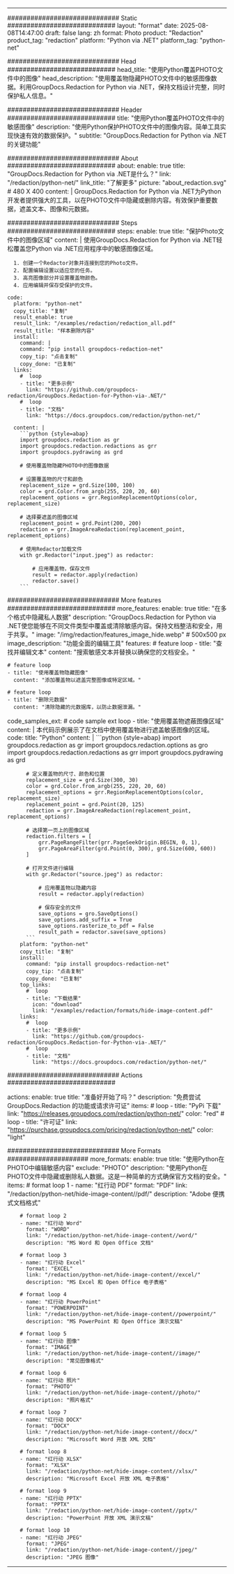 
---
############################# Static ############################
layout: "format"
date:  2025-08-08T14:47:00
draft: false
lang: zh
format: Photo
product: "Redaction"
product_tag: "redaction"
platform: "Python via .NET"
platform_tag: "python-net"

############################# Head ############################
head_title: "使用Python覆盖PHOTO文件中的图像"
head_description: "使用覆盖物隐藏PHOTO文件中的敏感图像数据。利用GroupDocs.Redaction for Python via .NET，保持文档设计完整，同时保护私人信息。"

############################# Header ############################
title: "使用Python覆盖PHOTO文件中的敏感图像" 
description: "使用Python保护PHOTO文件中的图像内容。简单工具实现快速有效的数据保护。"
subtitle: "GroupDocs.Redaction for Python via .NET的关键功能" 

############################# About ############################
about:
    enable: true
    title: "GroupDocs.Redaction for Python via .NET是什么？"
    link: "/redaction/python-net/"
    link_title: "了解更多"
    picture: "about_redaction.svg" # 480 X 400
    content: |
       GroupDocs.Redaction for Python via .NET为Python开发者提供强大的工具，以在PHOTO文件中隐藏或删除内容。有效保护重要数据，遮盖文本、图像和元数据。

############################# Steps ############################
steps:
    enable: true
    title: "保护Photo文件中的图像区域"
    content: |
      使用GroupDocs.Redaction for Python via .NET轻松覆盖您Python via .NET应用程序中的敏感图像区域。
      
      1. 创建一个Redactor对象并连接到您的Photo文件。
      2. 配置编辑设置以适应您的任务。
      3. 高亮图像部分并设置覆盖物颜色。
      4. 应用编辑并保存受保护的文件。
   
    code:
      platform: "python-net"
      copy_title: "复制"
      result_enable: true
      result_link: "/examples/redaction/redaction_all.pdf"
      result_title: "样本删除内容"
      install:
        command: |
        command: "pip install groupdocs-redaction-net"
        copy_tip: "点击复制"
        copy_done: "已复制"
      links:
        #  loop
        - title: "更多示例"
          link: "https://github.com/groupdocs-redaction/GroupDocs.Redaction-for-Python-via-.NET/"
        #  loop
        - title: "文档"
          link: "https://docs.groupdocs.com/redaction/python-net/"
          
      content: |
        ```python {style=abap}
        import groupdocs.redaction as gr
        import groupdocs.redaction.redactions as grr
        import groupdocs.pydrawing as grd

        # 使用覆盖物隐藏PHOTO中的图像数据

        # 设置覆盖物的尺寸和颜色
        replacement_size = grd.Size(100, 100)
        color = grd.Color.from_argb(255, 220, 20, 60)
        replacement_options = grr.RegionReplacementOptions(color, replacement_size)

        # 选择要遮盖的图像区域
        replacement_point = grd.Point(200, 200)
        redaction = grr.ImageAreaRedaction(replacement_point, replacement_options)
                
        # 使用Redactor加载文件
        with gr.Redactor("input.jpeg") as redactor:

            # 应用覆盖物，保存文件
            result = redactor.apply(redaction)
            redactor.save()
        ```            


############################# More features ############################
more_features:
  enable: true
  title: "在多个格式中隐藏私人数据"
  description: "GroupDocs.Redaction for Python via .NET使您能够在不同文件类型中覆盖或清除敏感内容。保持文档整洁和安全，用于共享。"
  image: "/img/redaction/features_image_hide.webp" # 500x500 px
  image_description: "功能全面的编辑工具"
  features:
    # feature loop
    - title: "查找并编辑文本"
      content: "搜索敏感文本并替换以确保您的文档安全。"

    # feature loop
    - title: "使用覆盖物隐藏图像"
      content: "添加覆盖物以遮盖完整图像或特定区域。"

    # feature loop
    - title: "删除元数据"
      content: "清除隐藏的元数据库，以防止数据泄漏。"
      
  code_samples_ext:
    # code sample ext loop
    - title: "使用覆盖物遮蔽图像区域"
      content: |
        本代码示例展示了在文档中使用覆盖物进行遮盖敏感图像的区域。
      code:
        title: "Python"
        content: |
          ```python {style=abap}
          import groupdocs.redaction as gr
          import groupdocs.redaction.options as gro
          import groupdocs.redaction.redactions as grr
          import groupdocs.pydrawing as grd

          # 定义覆盖物的尺寸、颜色和位置
          replacement_size = grd.Size(300, 30)
          color = grd.Color.from_argb(255, 220, 20, 60)
          replacement_options = grr.RegionReplacementOptions(color, replacement_size)
          replacement_point = grd.Point(20, 125)
          redaction = grr.ImageAreaRedaction(replacement_point, replacement_options)

          # 选择第一页上的图像区域
          redaction.filters = [
              grr.PageRangeFilter(grr.PageSeekOrigin.BEGIN, 0, 1),
              grr.PageAreaFilter(grd.Point(0, 300), grd.Size(600, 600))
          ]

          # 打开文件进行编辑
          with gr.Redactor("source.jpeg") as redactor:

              # 应用覆盖物以隐藏内容
              result = redactor.apply(redaction)

              # 保存安全的文件
              save_options = gro.SaveOptions()
              save_options.add_suffix = True
              save_options.rasterize_to_pdf = False
              result_path = redactor.save(save_options)
          ```
        platform: "python-net"
        copy_title: "复制"
        install:
          command: "pip install groupdocs-redaction-net"
          copy_tip: "点击复制"
          copy_done: "已复制"
        top_links:
          #  loop
          - title: "下载结果"
            icon: "download"
            link: "/examples/redaction/formats/hide-image-content.pdf"
        links:
          #  loop
          - title: "更多示例"
            link: "https://github.com/groupdocs-redaction/GroupDocs.Redaction-for-Python-via-.NET/"
          #  loop
          - title: "文档"
            link: "https://docs.groupdocs.com/redaction/python-net/"


############################# Actions ############################

actions:
  enable: true
  title: "准备好开始了吗？"
  description: "免费尝试 GroupDocs.Redaction 的功能或请求许可证"
  items:
    #  loop
    - title: "PyPi 下载"
      link: "https://releases.groupdocs.com/redaction/python-net/"
      color: "red"
        #  loop
    - title: "许可证"
      link: "https://purchase.groupdocs.com/pricing/redaction/python-net/"
      color: "light"


############################# More Formats #####################
more_formats:
    enable: true
    title: "使用Python在PHOTO中编辑敏感内容"
    exclude: "PHOTO"
    description: "使用Python在PHOTO文件中隐藏或删除私人数据。这是一种简单的方式确保官方文档的安全。"
    items: 
        # format loop 1
        - name: "红行动 PDF"
          format: "PDF"
          link: "/redaction/python-net/hide-image-content//pdf/"
          description: "Adobe 便携式文档格式"

        # format loop 2
        - name: "红行动 Word"
          format: "WORD"
          link: "/redaction/python-net/hide-image-content//word/"
          description: "MS Word 和 Open Office 文档"
          
        # format loop 3
        - name: "红行动 Excel"
          format: "EXCEL"
          link: "/redaction/python-net/hide-image-content//excel/"
          description: "MS Excel 和 Open Office 电子表格"

        # format loop 4
        - name: "红行动 PowerPoint"
          format: "POWERPOINT"
          link: "/redaction/python-net/hide-image-content//powerpoint/"
          description: "MS PowerPoint 和 Open Office 演示文稿"

        # format loop 5
        - name: "红行动 图像"
          format: "IMAGE"
          link: "/redaction/python-net/hide-image-content//image/"
          description: "常见图像格式"

        # format loop 6
        - name: "红行动 照片"
          format: "PHOTO"
          link: "/redaction/python-net/hide-image-content//photo/"
          description: "照片格式"

        # format loop 7
        - name: "红行动 DOCX"
          format: "DOCX"
          link: "/redaction/python-net/hide-image-content//docx/"
          description: "Microsoft Word 开放 XML 文档"
          
        # format loop 8
        - name: "红行动 XLSX"
          format: "XLSX"
          link: "/redaction/python-net/hide-image-content//xlsx/"
          description: "Microsoft Excel 开放 XML 电子表格"
          
        # format loop 9
        - name: "红行动 PPTX"
          format: "PPTX"
          link: "/redaction/python-net/hide-image-content//pptx/"
          description: "PowerPoint 开放 XML 演示文稿"

        # format loop 10
        - name: "红行动 JPEG"
          format: "JPEG"
          link: "/redaction/python-net/hide-image-content//jpeg/"
          description: "JPEG 图像"


---